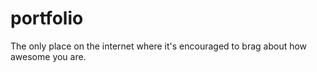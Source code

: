 # portfolio
The only place on the internet where it's encouraged to brag about how awesome you are.
